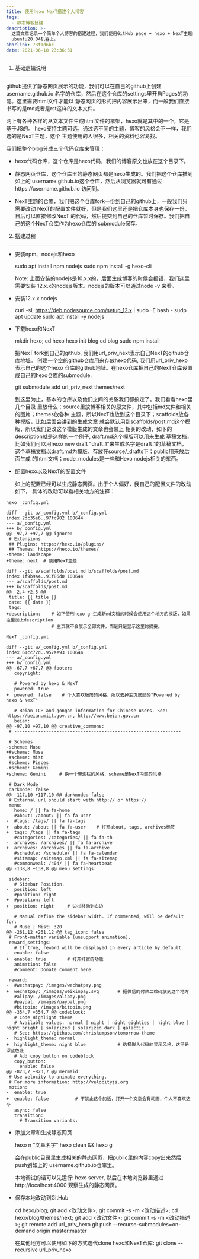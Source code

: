```yaml
---
title: 使用hexo NexT搭建个人博客
tags:
  - 静态博客搭建
description: >-
  这篇文章记录一个简单个人博客的搭建过程，我们使用GitHub page + hexo + NexT主题的搭建方式。 整个搭建的环境是在一台arm64
  ubuntu20.04机器上。
abbrlink: 73f1d6bc
date: 2021-06-18 23:36:31
---
```


1. 基础逻辑说明
---------------

 github提供了静态网页展示的功能，我们可以在自己的github上创建username.github.io
 名字的仓库，然后在这个仓库的settings里开启Pages的功能。这里需要html文件才能以
 静态网页的形式把内容展示出来，而一般我们直接书写的是md或者是rst这样的文本文件。
 
 网上有各种各样的从文本文件生成html文件的框架，hexo就是其中的一个，它是基于JS的。
 hexo支持主题可选，通过选不同的主题，博客的风格会不一样，我们选的是NexT主题，这个
 主题使用的人很多，相关的资料也容易找。

 我们把整个blog分成三个代码仓库来管理：

 * hexo代码仓库，这个仓库是hexo代码，我们的博客原文也放在这个目录下。

 * 静态网页仓库，这个仓库里的静态网页都是hexo生成的。我们把这个仓库推到如上的
   username.github.io这个仓库，然后从浏览器就可有通过https://username.github.io
   访问到。

 * NexT主题的仓库，我们把这个仓库fork一份到自己的github上，一般我们只需要改动
   NexT的配置文件就好，但是我们这里还是把仓库本身也保存一份，日后可以直接修改NexT
   的代码，然后提交到自己的仓库暂时保存。我们把自己的这个NexT仓库作为hexo仓库的
   submodule保存。

2. 搭建过程
-----------

 * 安装npm、nodejs和hexo

   sudo apt install npm nodejs
   sudo npm install -g hexo-cli

   Note: 上面安装的nodejs是10.x.x的，后面生成博客的时候会报错，我们这里需要安装
         12.x.x的nodejs版本。nodejs的版本可以通过node -v 来看。

 * 安装12.x.x nodejs

   curl -sL https://deb.nodesource.com/setup_12.x | sudo -E bash -
   sudp apt update
   sudo apt install -y nodejs

 * 下载hexo和NexT

   mkdir hexo; cd hexo
   hexo init blog
   cd blog
   sudo npm install

   把NexT fork到自己的github, 我们用url_priv_next表示自己NexT的github仓库地址。
   创建一个空的github仓库用来存放hexo代码, 我们用url_priv_hexo表示自己的这个hexo
   仓库的github地址。在hexo仓库把自己的NexT仓库设置成自己的hexo仓库的submodule:

   git submodule add url_priv_next themes/next

   到这里为止，基本的仓库以及他们之间的关系我们都搞定了。我们看看hexo里几个目录
   里放什么：source里放博客相关的原文件，其中包括md文件和相关的图片；themes放各种
   主题，所以NexT也放到这个目录下；scaffolds放各种模版，比如后面会讲到的生成文章
   就会默认用到scaffolds/post.md这个模版，所以我们更改这个模版生成的文章也会带上
   相关的改动，如下的description就是这样的一个例子, draft.md这个模版可以用来生成
   草稿文档，比如我们可以用hexo new draft "draft_1"来生成名字是draft_1的草稿文档，
   这个草稿文档以draft.md为模版，存放在source/_drafts下；public用来放后面生成
   的html文档；node_modules是一些和Hexo nodejs相关的东西。

 * 配置hexo以及NexT的配置文件

   如上的配置已经可以生成静态网页。出于个人偏好，我自己的配置文件的改动如下，
   具体的改动可以看相关地方的注释：
```
hexo _config.yml

diff --git a/_config.yml b/_config.yml
index 2dc35e6..97fc902 100644
--- a/_config.yml
+++ b/_config.yml
@@ -97,7 +97,7 @@ ignore:
 # Extensions
 ## Plugins: https://hexo.io/plugins/
 ## Themes: https://hexo.io/themes/
-theme: landscape
+theme: next  # 使用NexT主题

diff --git a/scaffolds/post.md b/scaffolds/post.md
index 1f9b9a4..91f86d0 100644
--- a/scaffolds/post.md
+++ b/scaffolds/post.md
@@ -2,4 +2,5 @@
 title: {{ title }}
 date: {{ date }}
 tags:
+description:    # 如下使用hexo g 生成新md文档的时候会使用这个地方的模版，如果这里加上description
                 # 主页就不会展示全部文件，而是只是显示这里的摘要。

```
```
NexT _config.yml

diff --git a/_config.yml b/_config.yml
index 61cc72d..957ae93 100644
--- a/_config.yml
+++ b/_config.yml
@@ -67,7 +67,7 @@ footer:
   copyright:
 
   # Powered by hexo & NexT
-  powered: true
+  powered: false    # 个人喜欢极简的风格，所以去掉主页底部的"Powered by hexo & NexT"
 
   # Beian ICP and gongan information for Chinese users. See: https://beian.miit.gov.cn, http://www.beian.gov.cn
   beian:
@@ -97,10 +97,10 @@ creative_commons:
 # ---------------------------------------------------------------
 
 # Schemes
-scheme: Muse
+#scheme: Muse
 #scheme: Mist
 #scheme: Pisces
-#scheme: Gemini
+scheme: Gemini     # 换一个带边栏的风格，scheme是NexT内部的风格
 
 # Dark Mode
 darkmode: false
@@ -117,10 +117,10 @@ darkmode: false
 # External url should start with http:// or https://
 menu:
   home: / || fa fa-home
-  #about: /about/ || fa fa-user
-  #tags: /tags/ || fa fa-tags
+  about: /about || fa fa-user    # 打开about, tags, archives标签
+  tags: /tags || fa fa-tags
   #categories: /categories/ || fa fa-th
-  archives: /archives/ || fa fa-archive
+  archives: /archives || fa fa-archive
   #schedule: /schedule/ || fa fa-calendar
   #sitemap: /sitemap.xml || fa fa-sitemap
   #commonweal: /404/ || fa fa-heartbeat
@@ -138,8 +138,8 @@ menu_settings:
 
 sidebar:
   # Sidebar Position.
-  position: left
-  #position: right
+  #position: left
+  position: right     # 边栏移动到右边
 
   # Manual define the sidebar width. If commented, will be default for:
   # Muse | Mist: 320
@@ -261,12 +261,12 @@ tag_icon: false
 # Front-matter variable (unsupport animation).
 reward_settings:
   # If true, reward will be displayed in every article by default.
-  enable: false
+  enable: true        # 打开打赏的功能
   animation: false
   #comment: Donate comment here.
 
 reward:
-  #wechatpay: /images/wechatpay.png
+  wechatpay: /images/weixinpay.svg       # 把微信的付款二维码放到这个地方
   #alipay: /images/alipay.png
   #paypal: /images/paypal.png
   #bitcoin: /images/bitcoin.png
@@ -354,7 +354,7 @@ codeblock:
   # Code Highlight theme
   # Available values: normal | night | night eighties | night blue | night bright | solarized | solarized dark | galactic
   # See: https://github.com/chriskempson/tomorrow-theme
-  highlight_theme: normal
+  highlight_theme: night blue            # 选择嵌入代码的显示风格，这里是深蓝色底
   # Add copy button on codeblock
   copy_button:
     enable: false
@@ -823,7 +823,7 @@ mermaid:
 # Use velocity to animate everything.
 # For more information: http://velocityjs.org
 motion:
-  enable: true
+  enable: false          # 不禁止这个的话，打开一个文章会有动画，个人不喜欢这个
   async: false
   transition:
     # Transition variants:
```

 * 添加文章和生成静态网页

   hexo n "文章名字"
   hexo clean && hexo g

   会在public目录里生成相关的静态网页，把public里的内容copy出来然后push到如上的
   username.github.io仓库里。

   本地调试的话可以先运行: hexo server, 然后在本地浏览器里通过http://localhost:4000
   观察生成的静态网页。

 * 保存本地改动到GitHub

   cd hexo/blog; git add <改动文件>; git commit -s -m <改动描述>;
   cd hexo/blog/themes/next; git add <改动文件>; git commit -s -m <改动描述>;
   git remote add url_priv_hexo
   git push --recurse-submodules=on-demand origin master:master

   在其他地方可以使用如下的方式迭代clone hexo和NexT仓库:
   git clone --recursive url_priv_hexo
